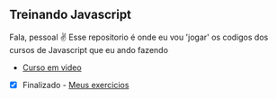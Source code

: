 ## Treinando Javascript 

Fala, pessoal ✌️
Esse repositorio é onde eu vou 'jogar' os codigos dos cursos de Javascript que eu ando fazendo 

* [Curso em video](https://www.youtube.com/playlist?list=PLHz_AreHm4dlsK3Nr9GVvXCbpQyHQl1o1)
- [x] Finalizado - [Meus exercicios](https://github.com/MilenaCarecho/treinandoJavascript/tree/master/CursoEmVideo) 
